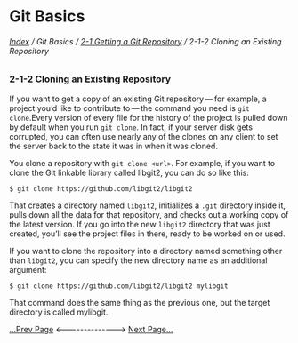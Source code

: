 Git Basics
==
###### [Index](../index.md) / Git Basics / [2-1 Getting a Git Repository](2-1-0) / 2-1-2 Cloning an Existing Repository

### 2-1-2 Cloning an Existing Repository

If you want to get a copy of an existing Git repository — for example, a project you’d like to
contribute to — the command you need is `git clone`.Every version of every file for the history of the project is pulled down by default
when you run `git clone`. In fact, if your server disk gets corrupted, you can often use nearly any of
the clones on any client to set the server back to the state it was in when it was cloned.

You clone a repository with `git clone <url>`. For example, if you want to clone the Git linkable
library called libgit2, you can do so like this:

```
$ git clone https://github.com/libgit2/libgit2
```

That creates a directory named `libgit2`, initializes a `.git` directory inside it, pulls down all the data
for that repository, and checks out a working copy of the latest version. If you go into the new
`libgit2` directory that was just created, you’ll see the project files in there, ready to be worked on or
used.

If you want to clone the repository into a directory named something other than `libgit2`, you can
specify the new directory name as an additional argument:

```
$ git clone https://github.com/libgit2/libgit2 mylibgit
```

That command does the same thing as the previous one, but the target directory is called mylibgit.


[...Prev Page](2-1-1.md) <--------------> [Next Page...](2-2-0.md)